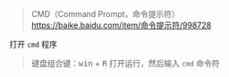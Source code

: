 > CMD（Command Prompt，命令提示符）  
> <https://baike.baidu.com/item/命令提示符/998728>

打开 `cmd` 程序

> 键盘组合键：<kbd>win</kbd> + <kbd>R</kbd> 打开运行，然后输入 `cmd` 命令符


